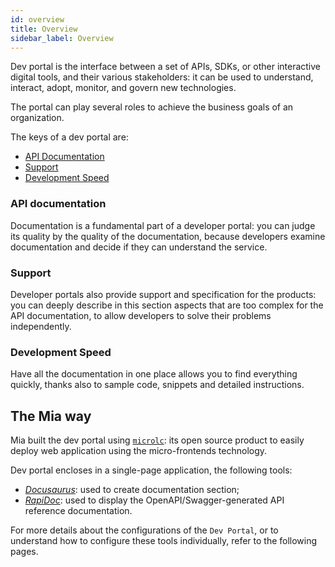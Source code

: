 ```yaml
---
id: overview
title: Overview
sidebar_label: Overview
---
```


Dev portal is the interface between a set of APIs, SDKs, or other interactive digital tools, and their various stakeholders: it can be used to understand, interact, adopt, monitor, and govern new technologies.  

The portal can play several roles to achieve the business goals of an organization.

The keys of a dev portal are:
- [API Documentation](#api-documentation)
- [Support](#support)
- [Development Speed](#development-speed)

### API documentation

Documentation is a fundamental part of a developer portal: you can judge its quality by the quality of the documentation,
because developers examine documentation and decide if they can understand the service.

### Support

Developer portals also provide support and specification for the products:
you can deeply describe in this section aspects that are too complex for the API documentation, 
to allow developers to solve their problems independently. 

### Development Speed

Have all the documentation in one place allows you to find everything quickly, thanks also to sample code, snippets and detailed instructions.

## The Mia way

Mia built the dev portal using [`microlc`](https://github.com/mia-platform/microlc): its open source product to easily deploy web application using the micro-frontends technology.

Dev portal encloses in a single-page application, the following tools:

- _[Docusaurus](https://docusaurus.io/)_: used to create documentation section;
- _[RapiDoc](https://mrin9.github.io/RapiDoc/)_: used to display the OpenAPI/Swagger-generated API reference documentation.

For more details about the configurations of the `Dev Portal`, or to understand how to configure these tools individually, refer to the following pages.
